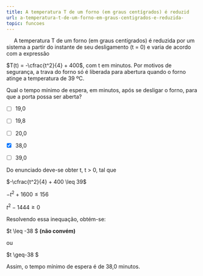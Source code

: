 ```yaml
---
title: A temperatura T de um forno (em graus centígrados) é reduzid
url: a-temperatura-t-de-um-forno-em-graus-centigrados-e-reduzida-
topic: funcoes
---
```



     A temperatura T de um forno (em graus centígrados) é reduzida por um sistema a partir do instante de seu desligamento (t = 0) e varia de acordo com a expressão

$T(t) = -\cfrac{t^2}{4} + 400$, com t em minutos. Por motivos de segurança, a trava do forno só é liberada para abertura quando o forno atinge a temperatura de 39 ºC.

Qual o tempo mínimo de espera, em minutos, após se desligar o forno, para que a porta possa ser aberta?



- [ ] 19,0
- [ ] 19,8
- [ ] 20,0
- [x] 38,0
- [ ] 39,0


Do enunciado deve-se obter t, t > 0, tal que

$-\cfrac{t^2}{4} + 400 \leq 39$

$-t^2 + 1600 \leq 156$

$t^2 - 1444 \geq 0$

Resolvendo essa inequação, obtém-se:

$t \leq -38 $ **(não convém)**

ou

$t \geq-38 $

Assim, o tempo mínimo de espera é de 38,0 minutos.
